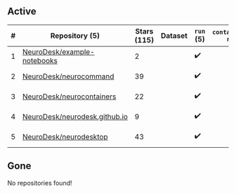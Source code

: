 ## Active
| # | Repository (5) | Stars (115) | Dataset | `run` (5) | `containers-run` | Last Modified |
| --- | --- | --- | --- | --- | --- | --- |
| 1 | [NeuroDesk/example-notebooks](https://github.com/NeuroDesk/example-notebooks) | 2 |  | :heavy_check_mark: |  | 2024-12-09 22:22:32+00:00 |
| 2 | [NeuroDesk/neurocommand](https://github.com/NeuroDesk/neurocommand) | 39 |  | :heavy_check_mark: |  | 2024-12-06 02:09:20+00:00 |
| 3 | [NeuroDesk/neurocontainers](https://github.com/NeuroDesk/neurocontainers) | 22 |  | :heavy_check_mark: |  | 2024-12-05 07:10:33+00:00 |
| 4 | [NeuroDesk/neurodesk.github.io](https://github.com/NeuroDesk/neurodesk.github.io) | 9 |  | :heavy_check_mark: |  | 2024-12-10 08:33:56+00:00 |
| 5 | [NeuroDesk/neurodesktop](https://github.com/NeuroDesk/neurodesktop) | 43 |  | :heavy_check_mark: |  | 2024-12-10 17:21:30+00:00 |

## Gone
No repositories found!
